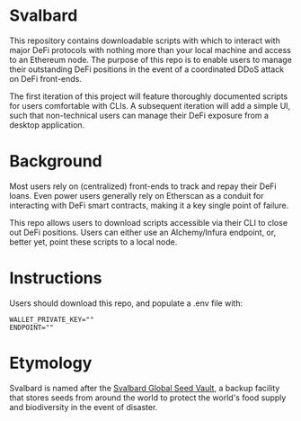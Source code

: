 # Svalbard

This repository contains downloadable scripts with which to interact with major DeFi protocols with nothing more than your local machine and access to an Ethereum node. The purpose of this repo is to enable users to manage their outstanding DeFi positions in the event of a coordinated DDoS attack on DeFi front-ends.

The first iteration of this project will feature thoroughly documented scripts for users comfortable with CLIs. A subsequent iteration will add a simple UI, such that non-technical users can manage their DeFi exposure from a desktop application.

# Background

Most users rely on (centralized) front-ends to track and repay their DeFi loans. Even power users generally rely on Etherscan as a conduit for interacting with DeFi smart contracts, making it a key single point of failure.

This repo allows users to download scripts accessible via their CLI to close out DeFi positions. Users can either use an Alchemy/Infura endpoint, or, better yet, point these scripts to a local node.

# Instructions

Users should download this repo, and populate a .env file with:

```
WALLET_PRIVATE_KEY=""
ENDPOINT=""
```

# Etymology

Svalbard is named after the [Svalbard Global Seed Vault](https://en.wikipedia.org/wiki/Svalbard_Global_Seed_Vault), a backup facility that stores seeds from around the world to protect the world's food supply and biodiversity in the event of disaster.